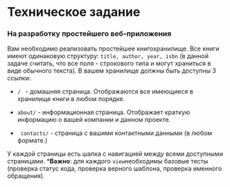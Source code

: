 # Техническое задание 
### На разработку простейшего веб-приложения

Вам необходимо реализовать простейшее книгохранилище. Все книги имеют одинаковую структуру: ```title, author, year, isbn``` (в данной задаче считать, что все поля - строкового типа и могут храниться в виде обычного текста).
В вашем хранилище должны быть доступны 3 ссылки:
* ```/ ``` - домашняя страница. Отображаются все имеющиеся в хранилище книги в любом порядке.
* ```about/``` - информационная страница. Отображает краткую информацию о вашей компании и данном проекте.

* ``` contacts/``` - страница с вашими контактными данными (в любом формате.)

У каждой страницы есть шапка с навигацией между всеми доступными страницами.
***Важно**: для каждого ```view```необходимы базовые тесты (проверка статус кода, проверка верного шаблона, проверка именного обращения).